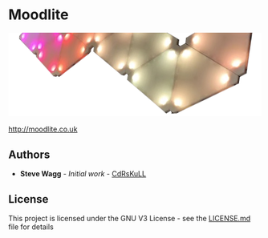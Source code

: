 # Moodlite

![alt text](_files/moodlite.png)

http://moodlite.co.uk

## Authors

* **Steve Wagg** - *Initial work* - [CdRsKuLL](https://github.com/...)

## License

This project is licensed under the GNU V3 License - see the [LICENSE.md](LICENSE.md) file for details
